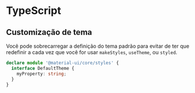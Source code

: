 # TypeScript

## Customização de tema

Você pode sobrecarregar a definição do tema padrão para evitar de ter que redefinir a cada vez que você for usar `makeStyles`, `useTheme`, ou `styled`.

```ts
declare module '@material-ui/core/styles' {
  interface DefaultTheme {
    myProperty: string;
  }
}
```
